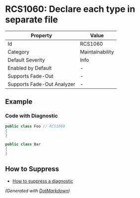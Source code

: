 # RCS1060: Declare each type in separate file

| Property                    | Value           |
| --------------------------- | --------------- |
| Id                          | RCS1060         |
| Category                    | Maintainability |
| Default Severity            | Info            |
| Enabled by Default          | \-              |
| Supports Fade\-Out          | \-              |
| Supports Fade\-Out Analyzer | \-              |

## Example

### Code with Diagnostic

```csharp
public class Foo // RCS1060
{
}

public class Bar
{
}
```

## How to Suppress

* [How to suppress a diagnostic](../HowToConfigureAnalyzers#how-to-suppress-a-diagnostic)

*\(Generated with [DotMarkdown](http://github.com/JosefPihrt/DotMarkdown)\)*